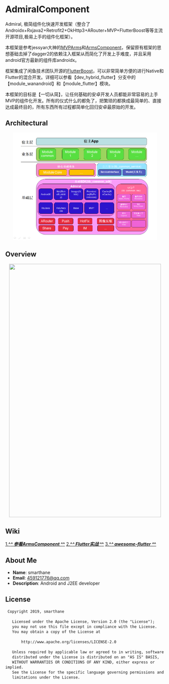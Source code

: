 # AdmiralComponent
Admiral, 极简组件化快速开发框架（整合了Androidx+Rxjava2+Retrofit2+OkHttp3+ARouter+MVP+FlutterBoost等等主流开源项目,极易上手的组件化框架）。

本框架是参考jessyan大神的[MVPArms](https://github.com/JessYanCoding/MVPArms)和[ArmsComponent](https://github.com/JessYanCoding/ArmsComponent)，保留原有框架的思想基础去掉了dagger2的依赖注入框架从而简化了开发上手难度，并且采用android官方最新的组件库androidx。

框架集成了闲鱼技术团队开源的[FlutterBoost](https://github.com/alibaba/flutter_boost)，可以非常简单方便的进行Native和Flutter的混合开发。详细可以参看【dev_hybrid_flutter】分支中的【module_wanandroid】和【module_flutter】模块。

本框架的目标是【一切从简】，让任何基础的安卓开发人员都能非常容易的上手MVP的组件化开发。所有的仪式什么的都免了，把繁琐的都换成最简单的、直接达成最终目的，所有东西所有过程都简单化回归安卓最原始的开发。

## Architectural
<p align="center">
  <img src="docs/AdmiralComponentArchitecture.png" width="90%" height="90%">
</p>  

## Overview
<p align="center">
  <img src="docs/AdmiralComponent.gif" width="480" height="800"/>
</p>  

## Wiki
[1.**^_^ 参看ArmsComponent ^_^**](https://github.com/JessYanCoding/ArmsComponent/wiki)
[2.**^_^ Flutter实战 ^_^**](https://book.flutterchina.club/)
[3.**^_^ awesome-flutter ^_^**](https://github.com/Solido/awesome-flutter)

## About Me

* **Name**: smarthane
* **Email**: <459121776@qq.com>
* **Description**: Android and J2EE developer

## License
```
 Copyright 2019, smarthane

   Licensed under the Apache License, Version 2.0 (the "License");
   you may not use this file except in compliance with the License.
   You may obtain a copy of the License at

       http://www.apache.org/licenses/LICENSE-2.0

   Unless required by applicable law or agreed to in writing, software
   distributed under the License is distributed on an "AS IS" BASIS,
   WITHOUT WARRANTIES OR CONDITIONS OF ANY KIND, either express or implied.
   See the License for the specific language governing permissions and
   limitations under the License.
```
